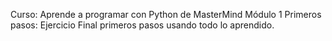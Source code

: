 Curso: Aprende a programar con Python de MasterMind 
Módulo 1 Primeros pasos: Ejercicio Final primeros pasos usando todo lo aprendido.
